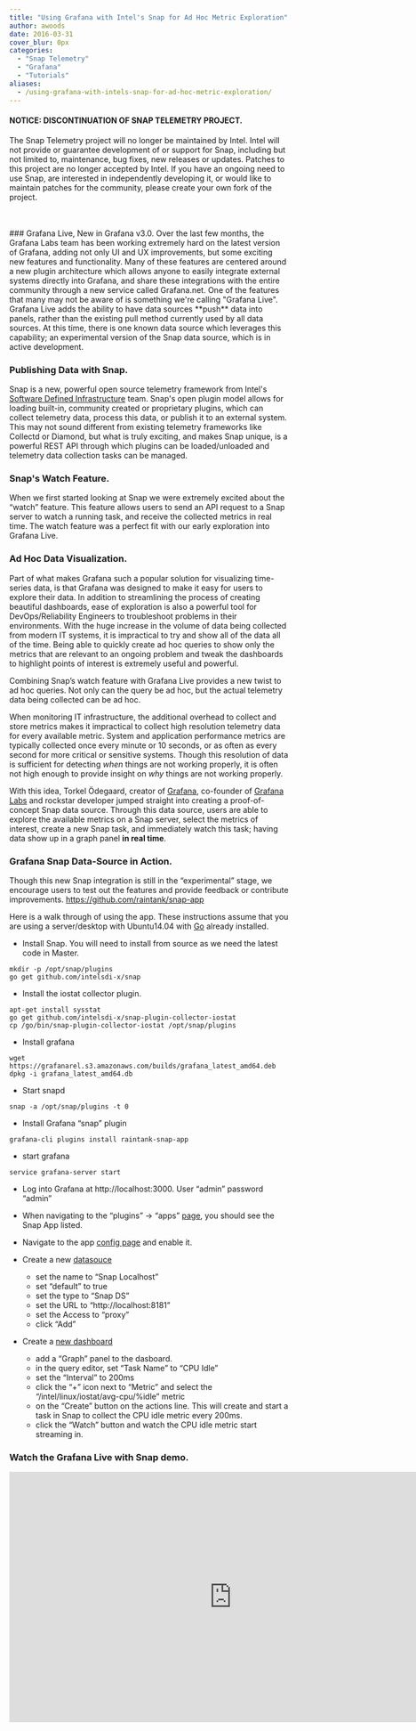 ```yaml
---
title: "Using Grafana with Intel's Snap for Ad Hoc Metric Exploration"
author: awoods
date: 2016-03-31
cover_blur: 0px
categories:
  - "Snap Telemetry"
  - "Grafana"
  - "Tutorials"
aliases:
  - /using-grafana-with-intels-snap-for-ad-hoc-metric-exploration/
---
```


#### NOTICE: DISCONTINUATION OF SNAP TELEMETRY PROJECT.
The Snap Telemetry project will no longer be maintained by Intel.  Intel will not provide or guarantee development of or support for Snap, including but not limited to, maintenance, bug fixes, new releases or updates.  Patches to this project are no longer accepted by Intel. If you have an ongoing need to use Snap, are interested in independently developing it, or would like to maintain patches for the community, please create your own fork of the project.

<br />
<br />
### Grafana Live, New in Grafana v3.0.
Over the last few months, the Grafana Labs team has been working extremely hard on the latest version of Grafana, adding not only UI and UX improvements, but some exciting new features and functionality. Many of these features are centered around a new plugin architecture which allows anyone to easily integrate external systems directly into Grafana, and share these integrations with the entire community through a new service called Grafana.net. One of the features that many may not be aware of is something we're calling "Grafana Live". Grafana Live adds the ability to have data sources **push** data into panels, rather than the existing pull method currently used by all data sources. At this time, there is one known data source which leverages this capability; an experimental version of the Snap data source, which is in active development.


### Publishing Data with Snap.
Snap is a new, powerful open source telemetry framework from Intel's [Software Defined Infrastructure](https://github.com/intelsdi-x) team.  Snap's open plugin model allows for loading built-in, community created or proprietary plugins, which can collect telemetry data, process this data, or publish it to an external system. This may not sound different from existing telemetry frameworks like Collectd or Diamond, but what is truly exciting, and makes Snap unique, is a powerful REST API through which plugins can be loaded/unloaded and telemetry data collection tasks can be managed.

### Snap's Watch Feature.
When we first started looking at Snap we were extremely excited about the “watch” feature.  This feature allows users to send an API request to a Snap server to watch a running task, and receive the collected metrics in real time. The watch feature was a perfect fit with our early exploration into Grafana Live.


### Ad Hoc Data Visualization.
Part of what makes Grafana such a popular solution for visualizing time-series data, is that Grafana was designed to make it easy for users to explore their data. In addition to streamlining the process of creating beautiful dashboards, ease of exploration is also a powerful tool for DevOps/Reliability Engineers to troubleshoot problems in their environments. With the huge increase in the volume of data being collected from modern IT systems, it is impractical to try and show all of the data all of the time.  Being able to quickly create ad hoc queries to show only the metrics that are relevant to an ongoing problem and tweak the dashboards to highlight points of interest is extremely useful and powerful.

Combining Snap’s watch feature with Grafana Live provides a new twist to ad hoc queries.  Not only can the query be ad hoc, but the actual telemetry data being collected can be ad hoc.

When monitoring IT infrastructure, the additional overhead to collect and store metrics makes it impractical to collect high resolution telemetry data for every available metric. System and application performance metrics are typically collected once every minute or 10 seconds, or as often as every second for more critical or sensitive systems. Though this resolution of data is sufficient for detecting *when* things are not working properly, it is often not high enough to provide insight on *why* things are not working properly.

With this idea, Torkel Ödegaard, creator of [Grafana](https://grafana.com/grafana), co-founder of [Grafana Labs](https://grafana.com) and rockstar developer jumped straight into creating a proof-of-concept Snap data source.  Through this data source, users are able to explore the available metrics on a Snap server, select the metrics of interest, create a new Snap task, and immediately watch this task; having data show up in a graph panel **in real time**.


### Grafana Snap Data-Source in Action.
Though this new Snap integration is still in the “experimental” stage, we encourage users to test out the features and provide feedback or contribute improvements. https://github.com/raintank/snap-app

Here is a walk through of using the app.  These instructions assume that you are using a server/desktop with Ubuntu14.04 with [Go](https://golang.org/doc/install) already installed.

* Install Snap.  You will need to install from source as we need the latest code in Master.

```
mkdir -p /opt/snap/plugins
go get github.com/intelsdi-x/snap
```

* Install the iostat collector plugin.

```
apt-get install sysstat
go get github.com/intelsdi-x/snap-plugin-collector-iostat
cp /go/bin/snap-plugin-collector-iostat /opt/snap/plugins
```

* Install grafana

```
wget https://grafanarel.s3.amazonaws.com/builds/grafana_latest_amd64.deb
dpkg -i grafana_latest_amd64.db
```

* Start snapd

```
snap -a /opt/snap/plugins -t 0
```

* Install Grafana “snap” plugin

```
grafana-cli plugins install raintank-snap-app
```

* start grafana

```
service grafana-server start
```

* Log into Grafana at http://localhost:3000.  User “admin” password “admin”

* When navigating to the “plugins” -> “apps” [page](http://localhost:3000/plugins?type=app), you should see the Snap App listed.
 * Navigate to the app [config page](http://localhost:3000/plugins/raintank-snap-app/edit) and enable it.

* Create a new [datasouce](http://localhost:3000/datasources/new)
   * set the name to “Snap Localhost”
   * set “default” to true
   * set the type to “Snap DS”
   * set the URL to “http://localhost:8181”
   * set the Access to “proxy”
   * click “Add”

* Create a [new dashboard](http://localhost:3000/dashboard/new)
  * add a “Graph” panel to the dasboard.
  * in the query editor, set “Task Name” to “CPU Idle”
  * set the “Interval” to 200ms
  * click the “+” icon next to “Metric” and select the “/intel/linux/iostat/avg-cpu/%idle” metric
  * on the “Create” button on the actions line.  This will create and start a task in Snap to collect the CPU idle metric every 200ms.
  * click the “Watch” button and watch the CPU idle metric start streaming in.

### Watch the Grafana Live with Snap demo.

<iframe src="https://player.vimeo.com/video/160596470" width="800" height="450" frameborder="0" webkitallowfullscreen mozallowfullscreen allowfullscreen></iframe>
